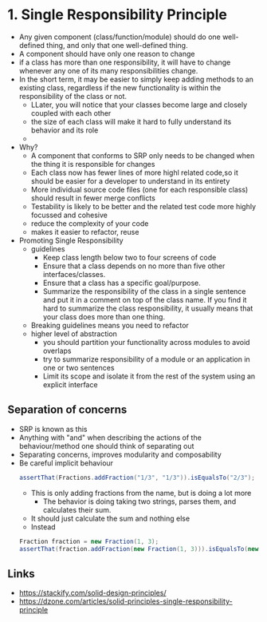 # 1. Single Responsibility Principle

- Any given component (class/function/module) should do one well-defined thing, and only that one well-defined thing.
- A component should have only one reason to change
- if a class has more than one responsibility, it will have to change whenever any one of its many responsibilities change.
- In the short term, it may be easier to simply keep adding methods to an existing class, regardless if the new functionality is within the responsibility of the class or not.
  - LLater, you will notice that your classes become large and closely coupled with each other
  - the size of each class will make it hard to fully understand its behavior and its role
  -
- Why?
  -  A component that conforms to SRP only needs to be changed when the thing it is responsible for changes
  - Each class now has fewer lines of more highl related code,so it should be easier for a developer to understand in its entirety
  - More individual source code files (one for each responsible class) should result in fewer merge conflicts
  - Testability is likely to be better and the related test code more highly focussed and cohesive
  - reduce the complexity of your code
  - makes it easier to refactor, reuse
- Promoting Single Responsibility
  - guidelines
    - Keep class length below two to four screens of code
    - Ensure that a class depends on no more than five other interfaces/classes.
    - Ensure that a class has a specific goal/purpose.
    - Summarize the responsibility of the class in a single sentence and put it in a comment on top of the class name. If you find it hard to summarize the class responsibility, it usually means that your class does more than one thing.
  - Breaking guidelines means you need to refactor
  - higher level of abstraction
    - you should partition your functionality across modules to avoid overlaps
    - try to summarize responsibility of a module or an application in one or two sentences
    -  Limit its scope and isolate it from the rest of the system using an explicit interface


## Separation of concerns

- SRP is known as this
- Anything with "and" when describing the actions of the behaviour/method one should think of separating out
- Separating concerns, improves modularity and composability 
- Be careful implicit behaviour
  ```java
  assertThat(Fractions.addFraction("1/3", "1/3")).isEqualsTo("2/3");
  ```
  - This is only adding fractions from the name, but is doing a lot more
    - The behavior is doing taking two strings, parses them, and calculates their sum.
  - It should just calculate the sum and nothing else
  - Instead
  ```java
  Fraction fraction = new Fraction(1, 3);
  assertThat(fraction.addFraction(new Fraction(1, 3))).isEqualsTo(new Fraction(2, 3));
  ```

## Links

- https://stackify.com/solid-design-principles/
- https://dzone.com/articles/solid-principles-single-responsibility-principle
